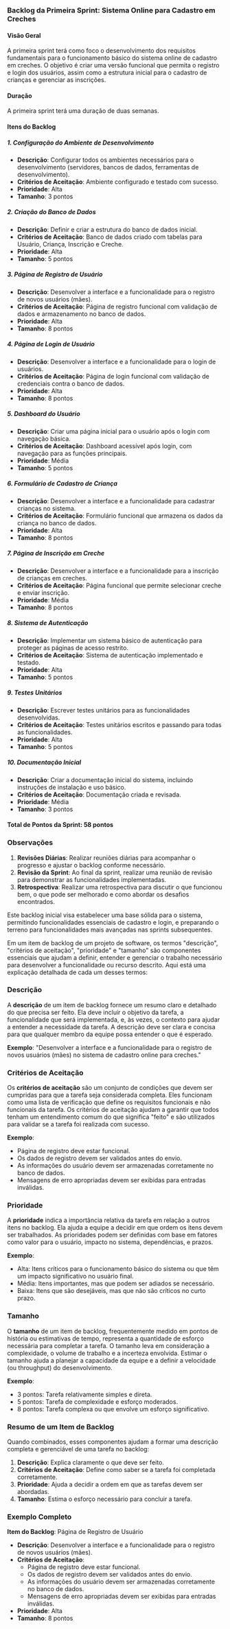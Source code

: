### Backlog da Primeira Sprint: Sistema Online para Cadastro em Creches

#### Visão Geral

A primeira sprint terá como foco o desenvolvimento dos requisitos fundamentais para o funcionamento básico do sistema online de cadastro em creches. O objetivo é criar uma versão funcional que permita o registro e login dos usuários, assim como a estrutura inicial para o cadastro de crianças e gerenciar as inscrições.

#### Duração

A primeira sprint terá uma duração de duas semanas.

#### Itens do Backlog

##### 1. **Configuração do Ambiente de Desenvolvimento**
   - **Descrição**: Configurar todos os ambientes necessários para o desenvolvimento (servidores, bancos de dados, ferramentas de desenvolvimento).
   - **Critérios de Aceitação**: Ambiente configurado e testado com sucesso.
   - **Prioridade**: Alta
   - **Tamanho**: 3 pontos

##### 2. **Criação do Banco de Dados**
   - **Descrição**: Definir e criar a estrutura do banco de dados inicial.
   - **Critérios de Aceitação**: Banco de dados criado com tabelas para Usuário, Criança, Inscrição e Creche.
   - **Prioridade**: Alta
   - **Tamanho**: 5 pontos

##### 3. **Página de Registro de Usuário**
   - **Descrição**: Desenvolver a interface e a funcionalidade para o registro de novos usuários (mães).
   - **Critérios de Aceitação**: Página de registro funcional com validação de dados e armazenamento no banco de dados.
   - **Prioridade**: Alta
   - **Tamanho**: 8 pontos

##### 4. **Página de Login de Usuário**
   - **Descrição**: Desenvolver a interface e a funcionalidade para o login de usuários.
   - **Critérios de Aceitação**: Página de login funcional com validação de credenciais contra o banco de dados.
   - **Prioridade**: Alta
   - **Tamanho**: 8 pontos

##### 5. **Dashboard do Usuário**
   - **Descrição**: Criar uma página inicial para o usuário após o login com navegação básica.
   - **Critérios de Aceitação**: Dashboard acessível após login, com navegação para as funções principais.
   - **Prioridade**: Média
   - **Tamanho**: 5 pontos

##### 6. **Formulário de Cadastro de Criança**
   - **Descrição**: Desenvolver a interface e a funcionalidade para cadastrar crianças no sistema.
   - **Critérios de Aceitação**: Formulário funcional que armazena os dados da criança no banco de dados.
   - **Prioridade**: Alta
   - **Tamanho**: 8 pontos

##### 7. **Página de Inscrição em Creche**
   - **Descrição**: Desenvolver a interface e a funcionalidade para a inscrição de crianças em creches.
   - **Critérios de Aceitação**: Página funcional que permite selecionar creche e enviar inscrição.
   - **Prioridade**: Média
   - **Tamanho**: 8 pontos

##### 8. **Sistema de Autenticação**
   - **Descrição**: Implementar um sistema básico de autenticação para proteger as páginas de acesso restrito.
   - **Critérios de Aceitação**: Sistema de autenticação implementado e testado.
   - **Prioridade**: Alta
   - **Tamanho**: 5 pontos

##### 9. **Testes Unitários**
   - **Descrição**: Escrever testes unitários para as funcionalidades desenvolvidas.
   - **Critérios de Aceitação**: Testes unitários escritos e passando para todas as funcionalidades.
   - **Prioridade**: Alta
   - **Tamanho**: 5 pontos

##### 10. **Documentação Inicial**
   - **Descrição**: Criar a documentação inicial do sistema, incluindo instruções de instalação e uso básico.
   - **Critérios de Aceitação**: Documentação criada e revisada.
   - **Prioridade**: Média
   - **Tamanho**: 3 pontos

#### Total de Pontos da Sprint: 58 pontos

### Observações

1. **Revisões Diárias**: Realizar reuniões diárias para acompanhar o progresso e ajustar o backlog conforme necessário.
2. **Revisão da Sprint**: Ao final da sprint, realizar uma reunião de revisão para demonstrar as funcionalidades implementadas.
3. **Retrospectiva**: Realizar uma retrospectiva para discutir o que funcionou bem, o que pode ser melhorado e como abordar os desafios encontrados.

Este backlog inicial visa estabelecer uma base sólida para o sistema, permitindo funcionalidades essenciais de cadastro e login, e preparando o terreno para funcionalidades mais avançadas nas sprints subsequentes.

Em um item de backlog de um projeto de software, os termos "descrição", "critérios de aceitação", "prioridade" e "tamanho" são componentes essenciais que ajudam a definir, entender e gerenciar o trabalho necessário para desenvolver a funcionalidade ou recurso descrito. Aqui está uma explicação detalhada de cada um desses termos:

### Descrição
A **descrição** de um item de backlog fornece um resumo claro e detalhado do que precisa ser feito. Ela deve incluir o objetivo da tarefa, a funcionalidade que será implementada, e, às vezes, o contexto para ajudar a entender a necessidade da tarefa. A descrição deve ser clara e concisa para que qualquer membro da equipe possa entender o que é esperado.

**Exemplo**:
"Desenvolver a interface e a funcionalidade para o registro de novos usuários (mães) no sistema de cadastro online para creches."

### Critérios de Aceitação
Os **critérios de aceitação** são um conjunto de condições que devem ser cumpridas para que a tarefa seja considerada completa. Eles funcionam como uma lista de verificação que define os requisitos funcionais e não funcionais da tarefa. Os critérios de aceitação ajudam a garantir que todos tenham um entendimento comum do que significa "feito" e são utilizados para validar se a tarefa foi realizada com sucesso.

**Exemplo**:
- Página de registro deve estar funcional.
- Os dados de registro devem ser validados antes do envio.
- As informações do usuário devem ser armazenadas corretamente no banco de dados.
- Mensagens de erro apropriadas devem ser exibidas para entradas inválidas.

### Prioridade
A **prioridade** indica a importância relativa da tarefa em relação a outros itens no backlog. Ela ajuda a equipe a decidir em que ordem os itens devem ser trabalhados. As prioridades podem ser definidas com base em fatores como valor para o usuário, impacto no sistema, dependências, e prazos.

**Exemplo**:
- Alta: Itens críticos para o funcionamento básico do sistema ou que têm um impacto significativo no usuário final.
- Média: Itens importantes, mas que podem ser adiados se necessário.
- Baixa: Itens que são desejáveis, mas que não são críticos no curto prazo.

### Tamanho
O **tamanho** de um item de backlog, frequentemente medido em pontos de história ou estimativas de tempo, representa a quantidade de esforço necessária para completar a tarefa. O tamanho leva em consideração a complexidade, o volume de trabalho e a incerteza envolvida. Estimar o tamanho ajuda a planejar a capacidade da equipe e a definir a velocidade (ou throughput) do desenvolvimento.

**Exemplo**:
- 3 pontos: Tarefa relativamente simples e direta.
- 5 pontos: Tarefa de complexidade e esforço moderados.
- 8 pontos: Tarefa complexa ou que envolve um esforço significativo.

### Resumo de um Item de Backlog
Quando combinados, esses componentes ajudam a formar uma descrição completa e gerenciável de uma tarefa no backlog:

1. **Descrição**: Explica claramente o que deve ser feito.
2. **Critérios de Aceitação**: Define como saber se a tarefa foi completada corretamente.
3. **Prioridade**: Ajuda a decidir a ordem em que as tarefas devem ser abordadas.
4. **Tamanho**: Estima o esforço necessário para concluir a tarefa.

### Exemplo Completo
**Item do Backlog**: Página de Registro de Usuário

- **Descrição**: Desenvolver a interface e a funcionalidade para o registro de novos usuários (mães).
- **Critérios de Aceitação**:
  - Página de registro deve estar funcional.
  - Os dados de registro devem ser validados antes do envio.
  - As informações do usuário devem ser armazenadas corretamente no banco de dados.
  - Mensagens de erro apropriadas devem ser exibidas para entradas inválidas.
- **Prioridade**: Alta
- **Tamanho**: 8 pontos